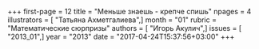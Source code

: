 +++
first-page = 12
title = "Меньше знаешь - крепче спишь"
npages = 4
illustrators = [ "Татьяна Ахметгалиева",]
month = "01"
rubric = "Математические сюрпризы"
authors = [ "Игорь Акулич",]
issues = [ "2013_01",]
year = "2013"
date = "2017-04-24T15:37:56+03:00"
+++
